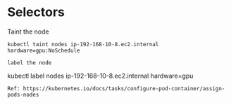 # Selectors

Taint the node
```
kubectl taint nodes ip-192-168-10-8.ec2.internal   hardware=gpu:NoSchedule

label the node

```
kubectl label nodes ip-192-168-10-8.ec2.internal hardware=gpu

```
Ref: https://kubernetes.io/docs/tasks/configure-pod-container/assign-pods-nodes
